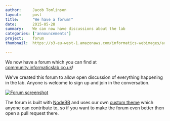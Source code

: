 ```yaml
---
author:     Jacob Tomlinson
layout:     post
title:      "We have a forum!"
date:       2015-05-28
summary:    We can now have discussions about the lab
categories: ['announcements']
project:    forum
thumbnail:  https://s3-eu-west-1.amazonaws.com/informatics-webimages/articles/2015-05-28-we-have-a-forum/Screen+Shot+2015-05-28+at+10.17.01.png

---
```


We now have a forum which you can find at [community.informaticslab.co.uk][forum]!

We've created this forum to allow open discussion of everything happening in the lab. Anyone is welcome to sign up and join in the conversation.

[![Forum screenshot](https://s3-eu-west-1.amazonaws.com/informatics-webimages/articles/2015-05-28-we-have-a-forum/Screen+Shot+2015-05-28+at+10.20.22.png)][forum]

The forum is built with [NodeBB][nodebb] and uses our own [custom theme][nodebb-theme-informatics] which anyone can contribute to, so if you want to make the forum even better then open a pull request there.

[forum]: https://community.informaticslab.co.uk/
[nodebb]: https://github.com/NodeBB/NodeBB
[nodebb-theme-informatics]: https://github.com/met-office-lab/nodebb-theme-informatics
